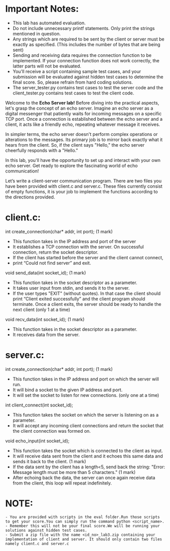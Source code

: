 # Important Notes:
- This lab has automated evaluation.
- Do not include unnecessary printf statements. Only print the strings mentioned in question. 
- Any strings which are required to be sent by the client or server must be exactly as specified. (This includes the number of bytes that are being sent)
- Sending and receiving data requires the connection function to be implemented. If your connection function does not work correctly, the latter parts will not be evaluated.
- You'll receive a script containing sample test cases, and your submission will be evaluated against hidden test cases to determine the final score. So, please refrain from hard coding solutions.
- The server_tester.py contains test cases to test the server code and the client_tester.py contains test cases to test the client code.

Welcome to the **Echo Server lab!** Before diving into the practical aspects, let's grasp the concept of an echo server. Imagine an echo server as a digital messenger that patiently waits for incoming messages on a specific TCP port. Once a connection is established between the echo server and a client, it acts like a friendly echo, repeating whatever message it receives.

In simpler terms, the echo server doesn't perform complex operations or alterations to the messages. Its primary job is to mirror back exactly what it hears from the client. So, if the client says "Hello," the echo server cheerfully responds with a "Hello."

In this lab, you'll have the opportunity to set up and interact with your own echo server. Get ready to explore the fascinating world of echo communication!

Let’s write a client-server communication program. There are two files you have been provided with client.c and server.c. These files currently consist of empty functions, it is your job to implement the functions according to the directions provided.

# client.c:
int create_connection(char* addr, int port); (1 mark)
  - This function takes in the IP address and port of the server
  - It establishes a TCP connection with the server. On successful connection, return the socket descriptor.
  - If the client has started before the server and the client cannot connect, 
  - print “Could not find server” and exit.

void send_data(int socket_id); (1 mark)
  - This function takes in the socket descriptor as a parameter.
  - It takes user input from stdin, and sends it to the server. 
  - If the user types "EXIT" (without quotes). In that case the client should print “Client exited successfully” and the client program should terminate. Once a client exits, the server should be ready to handle the next client (only 1 at a time) 


void recv_data(int socket_id); (1 mark)
  - This function takes in the socket descriptor as a parameter.
  - It receives data from the server.

# server.c:
int create_connection(char* addr, int port); (1 mark)
  - This function takes in the IP address and port on which the server will run.
  - It will bind a socket to the given IP address and port.
  - It will set the socket to listen for new connections. (only one at a time)

int client_connect(int socket_id);
  - This function takes the socket on which the server is listening on as a parameter.
  - It will accept any incoming client connections and return the socket that the client connection was formed on.

void echo_input(int socket_id);
  - This function takes the socket which is connected to the client as input.
  - It will receive data sent from the client and it echoes this same data and sends it back to the client. (1 mark)
  - If the data sent by the client has a length<5, send back the string: "Error: Message length must be more than 5 characters." (1 mark)
  - After echoing back the data, the server can once again receive data from the client, this loop will repeat indefinitely.


# NOTE: 
    - You are provided with scripts in the eval folder.Run those scripts to get your score.You can simply run the command python <script_name>.
    - Remember this will not be your final score.We will be running your solutions against hidden test cases.
    - Submit a zip file with the name <id_no>_lab3.zip containing your implementation of client and server. It should only contain two files namely client.c and server.c
